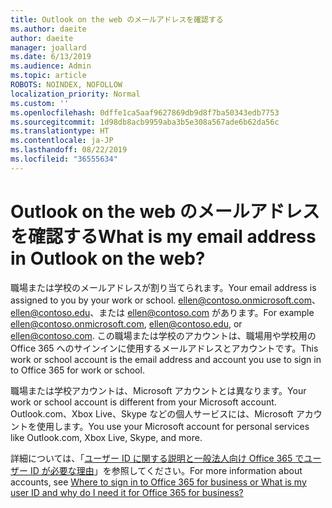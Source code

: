 ```yaml
---
title: Outlook on the web のメールアドレスを確認する
ms.author: daeite
author: daeite
manager: joallard
ms.date: 6/13/2019
ms.audience: Admin
ms.topic: article
ROBOTS: NOINDEX, NOFOLLOW
localization_priority: Normal
ms.custom: ''
ms.openlocfilehash: 0dffe1ca5aaf9627869db9d8f7ba50343edb7753
ms.sourcegitcommit: 1d98db8acb9959aba3b5e308a567ade6b62da56c
ms.translationtype: HT
ms.contentlocale: ja-JP
ms.lasthandoff: 08/22/2019
ms.locfileid: "36555634"
---
```

# <a name="what-is-my-email-address-in-outlook-on-the-web"></a><span data-ttu-id="6f51e-102">Outlook on the web のメールアドレスを確認する</span><span class="sxs-lookup"><span data-stu-id="6f51e-102">What is my email address in Outlook on the web?</span></span>

<span data-ttu-id="6f51e-103">職場または学校のメールアドレスが割り当てられます。</span><span class="sxs-lookup"><span data-stu-id="6f51e-103">Your email address is assigned to you by your work or school.</span></span> <span data-ttu-id="6f51e-104">ellen@contoso.onmicrosoft.com、ellen@contoso.edu、または ellen@contoso.com があります。</span><span class="sxs-lookup"><span data-stu-id="6f51e-104">For example ellen@contoso.onmicrosoft.com, ellen@contoso.edu, or ellen@contoso.com.</span></span> <span data-ttu-id="6f51e-105">この職場または学校のアカウントは、職場用や学校用の Office 365 へのサインインに使用するメールアドレスとアカウントです。</span><span class="sxs-lookup"><span data-stu-id="6f51e-105">This work or school account is the email address and account you use to sign in to Office 365 for work or school.</span></span>

<span data-ttu-id="6f51e-106">職場または学校アカウントは、Microsoft アカウントとは異なります。</span><span class="sxs-lookup"><span data-stu-id="6f51e-106">Your work or school account is different from your Microsoft account.</span></span> <span data-ttu-id="6f51e-107">Outlook.com、Xbox Live、Skype などの個人サービスには、Microsoft アカウントを使用します。</span><span class="sxs-lookup"><span data-stu-id="6f51e-107">You use your Microsoft account for personal services like Outlook.com, Xbox Live, Skype, and more.</span></span>

<span data-ttu-id="6f51e-108">詳細については、「[ユーザー ID に関する説明と一般法人向け Office 365 でユーザー ID が必要な理由](https://support.office.com/article/37da662b-5da6-4b56-a091-2731b2ecc8b4)」を参照してください。</span><span class="sxs-lookup"><span data-stu-id="6f51e-108">For more information about accounts, see [Where to sign in to Office 365 for business or What is my user ID and why do I need it for Office 365 for business?](https://support.office.com/article/37da662b-5da6-4b56-a091-2731b2ecc8b4)</span></span>